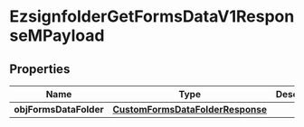 

# EzsignfolderGetFormsDataV1ResponseMPayload

## Properties

Name | Type | Description | Notes
------------ | ------------- | ------------- | -------------
**objFormsDataFolder** | [**CustomFormsDataFolderResponse**](CustomFormsDataFolderResponse.md) |  | 




